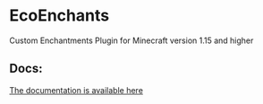 # EcoEnchants
Custom Enchantments Plugin for Minecraft version 1.15 and higher
## Docs:
[The documentation is available here](https://ecoenchants.willfp.com/ "Documentation")
